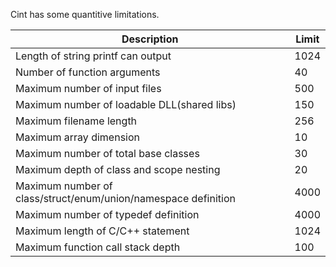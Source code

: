 Cint has some quantitive limitations.


Description                                                       | Limit
------------------------------------------------------------------|------
Length of string printf can output                                |  1024
Number of function arguments                                      |    40
Maximum number of input files                                     |   500
Maximum number of loadable DLL(shared libs)                       |   150
Maximum filename length                                           |   256
Maximum array dimension                                           |    10 
Maximum number of total base classes                              |    30
Maximum depth of class and scope nesting                          |    20
Maximum number of class/struct/enum/union/namespace definition    |  4000
Maximum number of typedef definition                              |  4000
Maximum length of C/C++ statement                                 |  1024
Maximum function call stack depth                                 |   100
